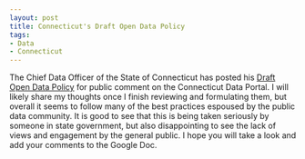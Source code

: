 ```yaml
---
layout: post
title: Connecticut's Draft Open Data Policy
tags: 
- Data
- Connecticut
---
```

The Chief Data Officer of the State of Connecticut has posted his [Draft Open Data Policy](https://data.ct.gov/browse?tags=odp&utf8=✓) for public comment on the Connecticut Data Portal. I will likely share my thoughts once I finish reviewing and formulating them, but overall it seems to follow many of the best practices espoused by the public data community. It is good to see that this is being taken seriously by someone in state government, but also disappointing to see the lack of views and engagement by the general public. I hope you will take a look and add your comments to the Google Doc.
